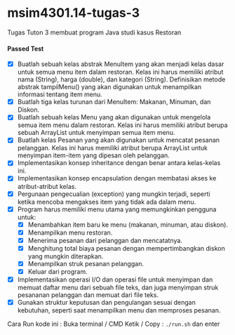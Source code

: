 # msim4301.14-tugas-3
Tugas Tuton 3 membuat program Java studi kasus Restoran

#### Passed Test
- [x] Buatlah sebuah kelas abstrak MenuItem yang akan menjadi kelas dasar untuk semua menu item dalam restoran. Kelas ini harus memiliki atribut nama (String), harga (double), dan kategori (String). Definisikan metode abstrak tampilMenu() yang akan digunakan untuk menampilkan informasi tentang item menu.
- [x] Buatlah tiga kelas turunan dari MenuItem: Makanan, Minuman, dan Diskon.
- [x] Buatlah sebuah kelas Menu yang akan digunakan untuk mengelola semua item menu dalam restoran. Kelas ini harus memiliki atribut berupa sebuah ArrayList untuk menyimpan semua item menu.
- [x] Buatlah kelas Pesanan yang akan digunakan untuk mencatat pesanan pelanggan. Kelas ini harus memiliki atribut berupa ArrayList untuk menyimpan item-item yang dipesan oleh pelanggan.
- [x] Implementasikan konsep inheritance dengan benar antara kelas-kelas ini.
- [x] Implementasikan konsep encapsulation dengan membatasi akses ke atribut-atribut kelas.
- [x] Pergunaan pengecualian (exception) yang mungkin terjadi, seperti ketika mencoba mengakses item yang tidak ada dalam menu.
- [x] Program harus memiliki menu utama yang memungkinkan pengguna untuk:
   - [x] Menambahkan item baru ke menu (makanan, minuman, atau diskon).
   - [x] Menampilkan menu restoran.
   - [x] Menerima pesanan dari pelanggan dan mencatatnya.
   - [x] Menghitung total biaya pesanan dengan mempertimbangkan diskon yang mungkin diterapkan.
   - [x] Menampilkan struk pesanan pelanggan.
   - [x] Keluar dari program.
- [x] Implementasikan operasi I/O dan operasi file untuk menyimpan dan memuat daftar menu dari sebuah file teks, dan juga menyimpan struk pesananan pelanggan dan memuat dari file teks.
- [x] Gunakan struktur keputusan dan pengulangan sesuai dengan kebutuhan, seperti saat menampilkan menu dan memproses pesanan.

Cara Run kode ini :
Buka terminal / CMD
Ketik / Copy : `./run.sh` dan enter